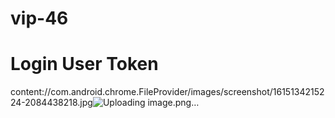 # vip-46
# Login User Token


content://com.android.chrome.FileProvider/images/screenshot/1615134215224-2084438218.jpg![Uploading image.png…]()
